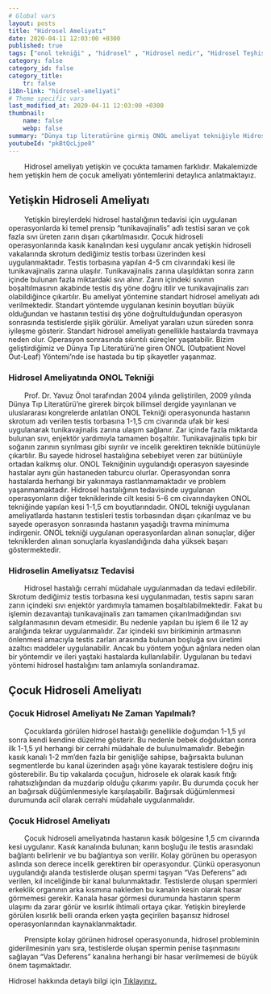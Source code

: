 ```yaml
---
# Global vars
layout: posts
title: "Hidrosel Ameliyatı"
date: 2020-04-11 12:03:00 +0300
published: true
tags: ["onol tekniği" , "hidrosel" , "Hidrosel nedir", "Hidrosel Teşhis", "Hidrosel Belirti", "Hidrosel Ameliyat Tekniği", "Hidrosel ameliyatı" ,  "Yetişkin hidroseli", "çocuk hidroseli" , "hidrosel nedeni" , "hidrosel tedavi" , "hidrosel çözüm" , "hidrosel ameliyatsız tedavi" , "hidrosel ameliyatı ne zaman yapılır", "onol tekniği nedir" , "onol ameliyatı" , "onol hidrosel ameliyatı"]
category: false
category_id: false
category_title:
    tr: false
i18n-link: "hidrosel-ameliyati"
# Theme specific vars
last_modified_at: 2020-04-11 12:03:00 +0300
thumbnail:
    name: false
    webp: false
summary: "Dünya tıp literatürüne girmiş ONOL ameliyat tekniğiyle Hidrosel ameliyatı nasıl yapılır? , Hidrosel nedir? , Hidrosel Teşhisi? , Hidrosel Belirtileri? , Hidrosel Ameliyat Teknikleri? ,  Hidrosel ameliyatının incelikleri? , Yetişkin hidroseli , çocuk hidroseli , Yetişkin hidroseli ve çocuk hidroseli ile alakalı geniş bilgi.."
youtubeId: "pkBtQcLjpe8"
---
```


&nbsp;&nbsp;&nbsp;&nbsp;&nbsp;&nbsp;&nbsp;&nbsp;Hidrosel ameliyatı yetişkin ve çocukta tamamen farklıdır. Makalemizde hem yetişkin hem de çocuk ameliyatı yöntemlerini detaylıca anlatmaktayız.

## Yetişkin Hidroseli Ameliyatı

&nbsp;&nbsp;&nbsp;&nbsp;&nbsp;&nbsp;&nbsp;&nbsp;Yetişkin bireylerdeki hidrosel hastalığının tedavisi için uygulanan operasyonlarda ki temel prensip “tunikavajinalis” adlı testisi saran ve çok fazla sıvı üreten zarın dışarı çıkartılmasıdır. Çocuk hidroseli operasyonlarında kasık kanalından kesi uygulanır ancak yetişkin hidroseli vakalarında skrotum dediğimiz testis torbası üzerinden kesi uygulanmaktadır. Testis torbasına yapılan 4-5 cm civarındaki kesi ile tunikavajinalis zarına ulaşılır. Tunikavajinalis zarına ulaşıldıktan sonra zarın içinde bulunan fazla miktardaki sıvı alınır. Zarın içindeki sıvının boşaltılmasının akabinde testis dış yöne doğru itilir ve tunikavajinalis zarı olabildiğince çıkartılır. Bu ameliyat yöntemine standart hidrosel ameliyatı adı verilmektedir. Standart yöntemde uygulanan kesinin boyutları büyük olduğundan ve hastanın testisi dış yöne doğrultulduğundan operasyon sonrasında testislerde şişlik görülür. Ameliyat yaraları uzun süreden sonra iyileşme gösterir. Standart hidrosel ameliyatı genellikle hastalarda travmaya neden olur. Operasyon sonrasında sıkıntılı süreçler yaşatabilir. Bizim geliştirdiğimiz ve Dünya Tıp Literatürü’ne giren ONOL (Outpatient Novel Out-Leaf) Yöntemi’nde ise hastada bu tip şikayetler yaşanmaz.

### Hidrosel Ameliyatında ONOL Tekniği

&nbsp;&nbsp;&nbsp;&nbsp;&nbsp;&nbsp;&nbsp;&nbsp;Prof. Dr. Yavuz Önol tarafından 2004 yılında geliştirilen, 2009 yılında Dünya Tıp Literatürü’ne girerek birçok bilimsel dergide yayınlanan ve uluslararası kongrelerde anlatılan ONOL Tekniği operasyonunda hastanın skrotum adı verilen testis torbasına 1-1,5 cm civarında ufak bir kesi uygulanarak tunikavajinalis zarına ulaşım sağlanır. Zar içinde fazla miktarda bulunan sıvı, enjektör yardımıyla tamamen boşaltılır. Tunikavajinalis tıpkı bir soğanın zarının sıyrılması gibi sıyrılır ve incelik gerektiren teknikle bütünüyle çıkartılır. Bu sayede hidrosel hastalığına sebebiyet veren zar bütünüyle ortadan kalkmış olur. ONOL Tekniğinin uygulandığı operasyon sayesinde hastalar aynı gün hastaneden taburcu olurlar. Operasyondan sonra hastalarda herhangi bir yakınmaya rastlanmamaktadır ve problem yaşanmamaktadır. Hidrosel hastalığının tedavisinde uygulanan operasyonların diğer tekniklerinde cilt kesisi 5-6 cm civarındayken ONOL tekniğinde yapılan kesi 1-1,5 cm boyutlarındadır. ONOL tekniği uygulanan ameliyatlarda hastanın testisleri testis torbasından dışarı çıkarılmaz ve bu sayede operasyon sonrasında hastanın yaşadığı travma minimuma indirgenir. ONOL tekniği uygulanan operasyonlardan alınan sonuçlar, diğer tekniklerden alınan sonuçlarla kıyaslandığında daha yüksek başarı göstermektedir.

### Hidroselin Ameliyatsız Tedavisi

&nbsp;&nbsp;&nbsp;&nbsp;&nbsp;&nbsp;&nbsp;&nbsp;Hidrosel hastalığı cerrahi müdahale uygulanmadan da tedavi edilebilir. Skrotum dediğimiz testis torbasına kesi uygulanmadan, testis sapını saran zarın içindeki sıvı enjektör yardımıyla tamamen boşaltılabilmektedir. Fakat bu işlemin dezavantajı tunikavajinalis zarı tamamen çıkarılmadığından sıvı salgılanmasının devam etmesidir. Bu nedenle yapılan bu işlem 6 ile 12 ay aralığında tekrar uygulanmalıdır. Zar içindeki sıvı birikiminin artmasının önlenmesi amacıyla testis zarları arasında bulunan boşluğa sıvı üretimi azaltıcı maddeler uygulanabilir. Ancak bu yöntem yoğun ağrılara neden olan bir yöntemdir ve ileri yaştaki hastalarda kullanılabilir. Uygulanan bu tedavi yöntemi hidrosel hastalığını tam anlamıyla sonlandıramaz.

## Çocuk Hidroseli Ameliyatı

### Çocuk Hidrosel Ameliyatı Ne Zaman Yapılmalı?

&nbsp;&nbsp;&nbsp;&nbsp;&nbsp;&nbsp;&nbsp;&nbsp;Çocuklarda görülen hidrosel hastalığı genellikle doğumdan 1-1,5 yıl sonra kendi kendine düzelme gösterir. Bu nedenle bebek doğduktan sonra ilk 1-1,5 yıl herhangi bir cerrahi müdahale de bulunulmamalıdır. Bebeğin kasık kanalı 1-2 mm’den fazla bir genişliğe sahipse, bağırsakta bulunan segmentlerde bu kanal üzerinden aşağı yöne kayarak testislere doğru iniş gösterebilir. Bu tip vakalarda çocuğun, hidrosele ek olarak kasık fıtığı rahatsızlığından da muzdarip olduğu çıkarımı yapılır. Bu durumda çocuk her an bağırsak düğümlenmesiyle karşılaşabilir. Bağırsak düğümlenmesi durumunda acil olarak cerrahi müdahale uygulanmalıdır.

### Çocuk Hidrosel Ameliyatı

&nbsp;&nbsp;&nbsp;&nbsp;&nbsp;&nbsp;&nbsp;&nbsp;Çocuk hidroseli ameliyatında hastanın kasık bölgesine 1,5 cm civarında kesi uygulanır. Kasık kanalında bulunan; karın boşluğu ile testis arasındaki bağlantı belirlenir ve bu bağlantıya son verilir. Kolay görünen bu operasyon aslında son derece incelik gerektiren bir operasyondur. Çünkü operasyonun uygulandığı alanda testislerde oluşan spermi taşıyan “Vas Deferens” adı verilen, kıl inceliğinde bir kanal bulunmaktadır. Testislerde oluşan spermleri erkeklik organının arka kısmına nakleden bu kanalın kesin olarak hasar görmemesi gerekir. Kanala hasar görmesi durumunda hastanın sperm ulaşımı da zarar görür ve kısırlık ihtimali ortaya çıkar. Yetişkin bireylerde görülen kısırlık belli oranda erken yaşta geçirilen başarısız hidrosel operasyonlarından kaynaklanmaktadır.

&nbsp;&nbsp;&nbsp;&nbsp;&nbsp;&nbsp;&nbsp;&nbsp;Prensipte kolay görünen hidrosel operasyonunda, hidrosel probleminin giderilmesinin yanı sıra, testislerde oluşan spermin penise taşınmasını sağlayan “Vas Deferens” kanalına herhangi bir hasar verilmemesi de büyük önem taşımaktadır.    

Hidrosel hakkında detaylı bilgi için [Tıklayınız.](https://www.onoluroloji.com/hidrosel)
